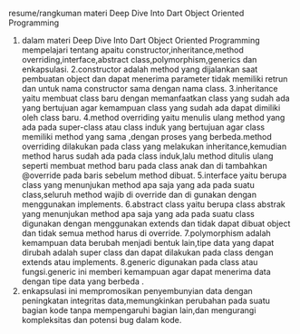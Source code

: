 resume/rangkuman materi Deep Dive Into Dart Object Oriented Programming

1. dalam materi Deep Dive Into Dart Object Oriented Programming mempelajari tentang apaitu constructor,inheritance,method overriding,interface,abstract class,polymorphism,generics dan enkapsulasi.
   2.constructor adalah method yang dijalankan saat pembuatan object dan dapat menerima parameter tidak memiliki retrun dan untuk nama constructor sama dengan nama class.
   3.inheritance yaitu membuat class baru dengan memanfaatkan class yang sudah ada yang bertujuan agar kemampuan class yang sudah ada dapat dimiliki oleh class baru.
   4.method overriding yaitu menulis ulang method yang ada pada super-class atau class induk yang bertujuan agar class memiliki method yang sama ,dengan proses yang berbeda.method overriding dilakukan pada class yang melakukan inheritance,kemudian method harus sudah ada pada class induk,lalu method ditulis ulang seperti membuat method baru pada class anak dan di tambahkan @override pada baris sebelum method dibuat.
   5.interface yaitu berupa class yang menunjukan method apa saja yang ada pada suatu class,seluruh method wajib di override dan di gunakan dengan menggunakan implements.
   6.abstract class yaitu berupa class abstrak yang menunjukan method apa saja yang ada pada suatu class digunakan dengan menggunakan extends dan tidak dapat dibuat object dan tidak semua method harus di override.
   7.polymorphism adalah kemampuan data berubah menjadi bentuk lain,tipe data yang dapat dirubah adalah super class dan dapat dilakukan pada class dengan extends atau implements.
   8.generic digunakan pada class atau fungsi.generic ini memberi kemampuan agar dapat menerima data dengan tipe data yang berbeda .
2. enkapsulasi ini mempromosikan penyembunyian data dengan peningkatan integritas data,memungkinkan perubahan pada suatu bagian kode tanpa mempengaruhi bagian lain,dan mengurangi kompleksitas dan potensi bug dalam kode.
